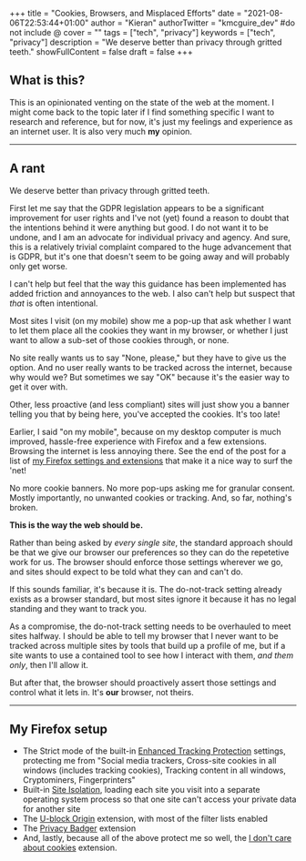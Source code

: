 +++
title = "Cookies, Browsers, and Misplaced Efforts"
date = "2021-08-06T22:53:44+01:00"
author = "Kieran"
authorTwitter = "kmcguire_dev" #do not include @
cover = ""
tags = ["tech", "privacy"]
keywords = ["tech", "privacy"]
description = "We deserve better than privacy through gritted teeth."
showFullContent = false
draft = false
+++

## What is this?

This is an opinionated venting on the state of the web at the moment. I might come back to the topic later if I find something specific I want to research and reference, but for now, it's just my feelings and experience as an internet user. It is also very much **my** opinion.

---

## A rant

We deserve better than privacy through gritted teeth.

First let me say that the GDPR legislation appears to be a significant improvement for user rights and I've not (yet) found a reason to doubt that the intentions behind it were anything but good. I do not want it to be undone, and I am an advocate for individual privacy and agency. And sure, this is a relatively trivial complaint compared to the huge advancement that is GDPR, but it's one that doesn't seem to be going away and will probably only get worse.

I can't help but feel that the way this guidance has been implemented has added friction and annoyances to the web. I also can't help but suspect that *that* is often intentional.

Most sites I visit (on my mobile) show me a pop-up that ask whether I want to let them place all the cookies they want in my browser, or whether I just want to allow a sub-set of those cookies through, or none.

No site really wants us to say "None, please," but they have to give us the option. And no user really wants to be tracked across the internet, because why would we? But sometimes we say "OK" because it's the easier way to get it over with.

Other, less proactive (and less compliant) sites will just show you a banner telling you that by being here, you've accepted the cookies. It's too late!

Earlier, I said "on my mobile", because on my desktop computer is much improved, hassle-free experience with Firefox and a few extensions. Browsing the internet is less annoying there. See the end of the post for a list of [my Firefox settings and extensions](#my-firefox-setup) that make it a nice way to surf the 'net!

No more cookie banners. No more pop-ups asking me for granular consent. Mostly importantly, no unwanted cookies or tracking. And, so far, nothing's broken.

**This is the way the web should be.**

Rather than being asked by *every single site*, the standard approach should be that we give our browser our preferences so they can do the repetetive work for us. The browser should enforce those settings wherever we go, and sites should expect to be told what they can and can't do.

If this sounds familiar, it's because it is. The do-not-track setting already exists as a browser standard, but most sites ignore it because it has no legal standing and they want to track you.

As a compromise, the do-not-track setting needs to be overhauled to meet sites halfway. I should be able to tell my browser that I never want to be tracked across multiple sites by tools that build up a profile of me, but if a site wants to use a contained tool to see how I interact with them, *and them only*, then I'll allow it.

But after that, the browser should proactively assert those settings and control what it lets in. It's **our** browser, not theirs.

---

## My Firefox setup

- The Strict mode of the built-in [Enhanced Tracking Protection](https://support.mozilla.org/en-US/kb/enhanced-tracking-protection-firefox-desktop) settings, protecting me from "Social media trackers, Cross-site cookies in all windows (includes tracking cookies), Tracking content in all windows, Cryptominers, Fingerprinters"
- Built-in [Site Isolation](https://blog.mozilla.org/security/2021/05/18/introducing-site-isolation-in-firefox/), loading each site you visit into a separate operating system process so that one site can't access your private data for another site
- The [U-block Origin](https://addons.mozilla.org/en-GB/firefox/addon/ublock-origin/) extension, with most of the filter lists enabled
- The [Privacy Badger](https://addons.mozilla.org/en-GB/firefox/addon/privacy-badger17/) extension
- And, lastly, because all of the above protect me so well, the [I don't care about cookies](https://addons.mozilla.org/en-GB/firefox/addon/i-dont-care-about-cookies/) extension.
